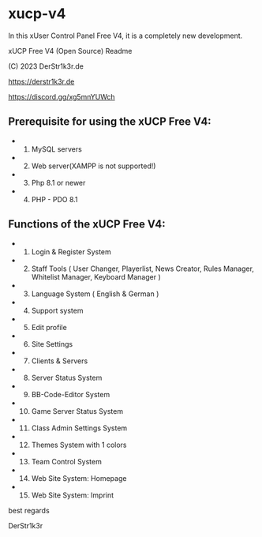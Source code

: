 # xucp-v4
In this xUser Control Panel Free V4, it is a completely new development.

xUCP Free V4 (Open Source) Readme

(C) 2023 DerStr1k3r.de

https://derstr1k3r.de

https://discord.gg/xg5mnYUWch


## Prerequisite for using the xUCP Free V4:
*  1. MySQL servers
*  2. Web server(XAMPP is not supported!)
*  3. Php 8.1 or newer
*  4. PHP - PDO 8.1

## Functions of the xUCP Free V4:
*  1. Login & Register System
*  2. Staff Tools ( User Changer, Playerlist, News Creator, Rules Manager, Whitelist Manager, Keyboard Manager )
*  3. Language System ( English & German )
*  4. Support system
*  5. Edit profile
*  6. Site Settings
*  7. Clients & Servers
*  8. Server Status System
*  9. BB-Code-Editor System
* 10. Game Server Status System
* 11. Class Admin Settings System
* 12. Themes System with 1 colors
* 13. Team Control System
* 14. Web Site System: Homepage
* 15. Web Site System: Imprint


best regards

DerStr1k3r
